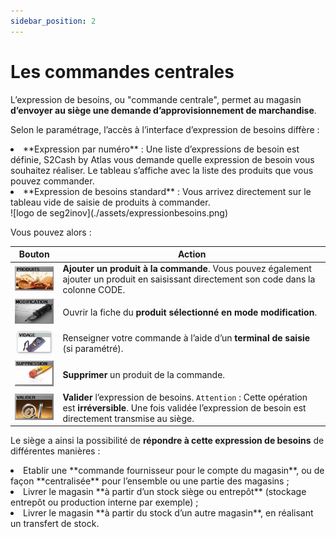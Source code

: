 ```yaml
---
sidebar_position: 2
---
```


# Les commandes centrales

L’expression de besoins, ou "commande centrale", permet au magasin **d’envoyer au siège une demande d’approvisionnement de marchandise**. 

Selon le paramétrage, l’accès à l’interface d’expression de besoins diffère :

<li> **Expression par numéro** : Une liste d’expressions de besoin est définie, S2Cash by Atlas vous demande quelle expression de besoin vous souhaitez réaliser. Le tableau s’affiche avec la liste des produits que vous pouvez commander. </li>

<li> **Expression de besoins standard** : Vous arrivez directement sur le tableau vide de saisie de produits à commander. </li>

<div className="contenaireImg">
    ![logo de seg2inov](./assets/expressionbesoins.png)
    </div>

Vous pouvez alors : 

|Bouton |Action |
|:--:|------|
| ![illustration aspect test](./assets/produits.PNG) | **Ajouter un produit à la commande**. Vous pouvez également ajouter un produit en saisissant directement son code dans la colonne CODE. |
| ![illustration aspect test](./assets/modification.PNG) | Ouvrir la fiche du **produit sélectionné en mode modification**. |
| ![illustration aspect test](./assets/vidage.PNG) | Renseigner votre commande à l’aide d’un **terminal de saisie** (si paramétré). |
| ![illustration aspect test](./assets/suppression.PNG) | **Supprimer** un produit de la commande. |
| ![illustration aspect test](./assets/valider.PNG) | **Valider** l’expression de besoins. ```Attention``` : Cette opération est **irréversible**. Une fois validée l’expression de besoin est directement transmise au siège. |

Le siège a ainsi la possibilité de **répondre à cette expression de besoins** de différentes manières :

<li> Etablir une **commande fournisseur pour le compte du magasin**, ou de façon **centralisée** pour l’ensemble ou une partie des magasins ; </li>
<li> Livrer le magasin **à partir d’un stock siège ou entrepôt** (stockage entrepôt ou production interne par exemple) ; </li>
<li> Livrer le magasin **à partir du stock d’un autre magasin**, en réalisant un transfert de stock. </li>

